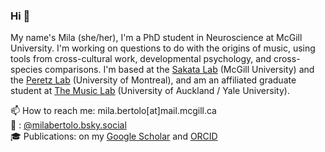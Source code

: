 ### Hi 👋

My name's Mila (she/her), I'm a PhD student in Neuroscience at McGill University. I'm working on questions to do with the origins of music, using tools from cross-cultural work, developmental psychology, and cross-species comparisons. I'm based at the [Sakata Lab](https://sakatasongbirdlab.wordpress.com/) (McGill University) and the [Peretz Lab](https://peretzlab.ca/) (University of Montreal), and am an affiliated graduate student at [The Music Lab](https://www.themusiclab.org/) (University of Auckland / Yale University).

📫 How to reach me: mila.bertolo[at]mail.mcgill.ca    
🐘 : [@milabertolo.bsky.social](https://bsky.app/profile/milabertolo.bsky.social)       
🎓 Publications: on my [Google Scholar](https://scholar.google.com/citations?user=ZdF75hcAAAAJ&hl=en) and [ORCID](https://orcid.org/0000-0002-3931-2293)     

<!--
**Milberto/Milberto** is a ✨ _special_ ✨ repository because its `README.md` (this file) appears on your GitHub profile.

Here are some ideas to get you started:

- 🔭 I’m currently working on ...
- 🌱 I’m currently learning ...
- 👯 I’m looking to collaborate on ...
- 🤔 I’m looking for help with ...
- 💬 Ask me about ...
- 📫 How to reach me: ...
- 😄 Pronouns: ...
- ⚡ Fun fact: ...
-->
